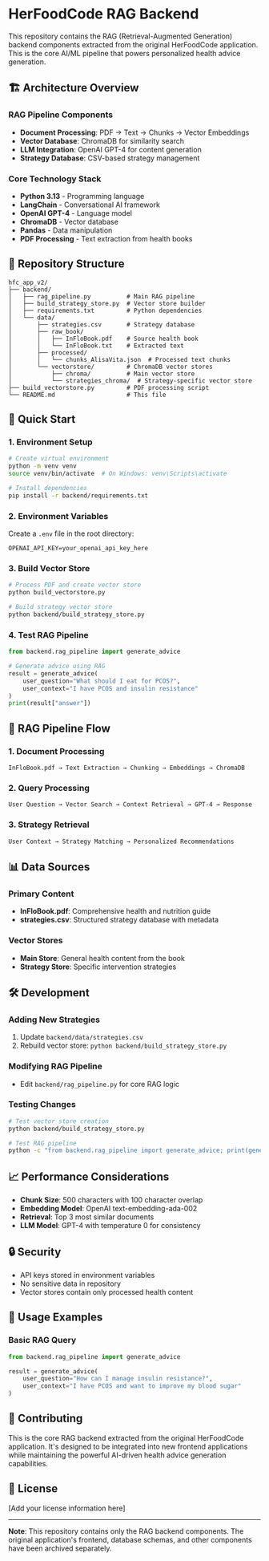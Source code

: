 # HerFoodCode RAG Backend

This repository contains the RAG (Retrieval-Augmented Generation) backend components extracted from the original HerFoodCode application. This is the core AI/ML pipeline that powers personalized health advice generation.

## 🏗️ **Architecture Overview**

### **RAG Pipeline Components**
- **Document Processing**: PDF → Text → Chunks → Vector Embeddings
- **Vector Database**: ChromaDB for similarity search
- **LLM Integration**: OpenAI GPT-4 for content generation
- **Strategy Database**: CSV-based strategy management

### **Core Technology Stack**
- **Python 3.13** - Programming language
- **LangChain** - Conversational AI framework
- **OpenAI GPT-4** - Language model
- **ChromaDB** - Vector database
- **Pandas** - Data manipulation
- **PDF Processing** - Text extraction from health books

## 📁 **Repository Structure**

```
hfc_app_v2/
├── backend/
│   ├── rag_pipeline.py          # Main RAG pipeline
│   ├── build_strategy_store.py  # Vector store builder
│   ├── requirements.txt         # Python dependencies
│   └── data/
│       ├── strategies.csv       # Strategy database
│       ├── raw_book/
│       │   ├── InFloBook.pdf    # Source health book
│       │   └── InFloBook.txt    # Extracted text
│       ├── processed/
│       │   └── chunks_AlisaVita.json  # Processed text chunks
│       └── vectorstore/         # ChromaDB vector stores
│           ├── chroma/          # Main vector store
│           └── strategies_chroma/  # Strategy-specific vector store
├── build_vectorstore.py         # PDF processing script
└── README.md                    # This file
```

## 🚀 **Quick Start**

### **1. Environment Setup**
```bash
# Create virtual environment
python -m venv venv
source venv/bin/activate  # On Windows: venv\Scripts\activate

# Install dependencies
pip install -r backend/requirements.txt
```

### **2. Environment Variables**
Create a `.env` file in the root directory:
```env
OPENAI_API_KEY=your_openai_api_key_here
```

### **3. Build Vector Store**
```bash
# Process PDF and create vector store
python build_vectorstore.py

# Build strategy vector store
python backend/build_strategy_store.py
```

### **4. Test RAG Pipeline**
```python
from backend.rag_pipeline import generate_advice

# Generate advice using RAG
result = generate_advice(
    user_question="What should I eat for PCOS?",
    user_context="I have PCOS and insulin resistance"
)
print(result["answer"])
```

## 🔄 **RAG Pipeline Flow**

### **1. Document Processing**
```
InFloBook.pdf → Text Extraction → Chunking → Embeddings → ChromaDB
```

### **2. Query Processing**
```
User Question → Vector Search → Context Retrieval → GPT-4 → Response
```

### **3. Strategy Retrieval**
```
User Context → Strategy Matching → Personalized Recommendations
```

## 📊 **Data Sources**

### **Primary Content**
- **InFloBook.pdf**: Comprehensive health and nutrition guide
- **strategies.csv**: Structured strategy database with metadata

### **Vector Stores**
- **Main Store**: General health content from the book
- **Strategy Store**: Specific intervention strategies

## 🛠️ **Development**

### **Adding New Strategies**
1. Update `backend/data/strategies.csv`
2. Rebuild vector store: `python backend/build_strategy_store.py`

### **Modifying RAG Pipeline**
- Edit `backend/rag_pipeline.py` for core RAG logic

### **Testing Changes**
```bash
# Test vector store creation
python backend/build_strategy_store.py

# Test RAG pipeline
python -c "from backend.rag_pipeline import generate_advice; print(generate_advice('test question'))"
```

## 📈 **Performance Considerations**

- **Chunk Size**: 500 characters with 100 character overlap
- **Embedding Model**: OpenAI text-embedding-ada-002
- **Retrieval**: Top 3 most similar documents
- **LLM Model**: GPT-4 with temperature 0 for consistency

## 🔒 **Security**

- API keys stored in environment variables
- No sensitive data in repository
- Vector stores contain only processed health content

## 📝 **Usage Examples**

### **Basic RAG Query**
```python
from backend.rag_pipeline import generate_advice

result = generate_advice(
    user_question="How can I manage insulin resistance?",
    user_context="I have PCOS and want to improve my blood sugar"
)
```


## 🤝 **Contributing**

This is the core RAG backend extracted from the original HerFoodCode application. It's designed to be integrated into new frontend applications while maintaining the powerful AI-driven health advice generation capabilities.

## 📄 **License**

[Add your license information here]

---

**Note**: This repository contains only the RAG backend components. The original application's frontend, database schemas, and other components have been archived separately.
